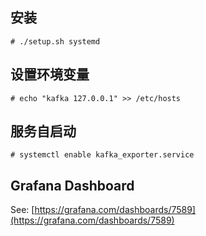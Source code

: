 ## 安装

```
# ./setup.sh systemd
```

## 设置环境变量

```
# echo "kafka 127.0.0.1" >> /etc/hosts
```

## 服务自启动

```
# systemctl enable kafka_exporter.service
```

## Grafana Dashboard

See: [https://grafana.com/dashboards/7589](https://grafana.com/dashboards/7589)
